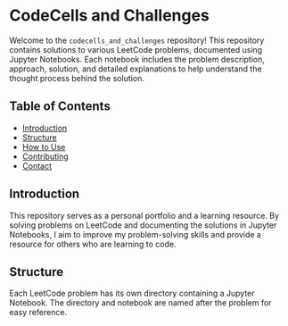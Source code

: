 # CodeCells and Challenges

Welcome to the `codecells_and_challenges` repository! This repository contains solutions to various LeetCode problems, documented using Jupyter Notebooks. Each notebook includes the problem description, approach, solution, and detailed explanations to help understand the thought process behind the solution.

## Table of Contents

- [Introduction](#introduction)
- [Structure](#structure)
- [How to Use](#how-to-use)
- [Contributing](#contributing)
- [Contact](#contact)

## Introduction

This repository serves as a personal portfolio and a learning resource. By solving problems on LeetCode and documenting the solutions in Jupyter Notebooks, I aim to improve my problem-solving skills and provide a resource for others who are learning to code.

## Structure

Each LeetCode problem has its own directory containing a Jupyter Notebook. The directory and notebook are named after the problem for easy reference.

